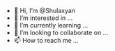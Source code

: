 - 👋 Hi, I’m @Shulaxyan
- 👀 I’m interested in ...
- 🌱 I’m currently learning ...
- 💞️ I’m looking to collaborate on ...
- 📫 How to reach me ...

<!---
Shulaxyan/Shulaxyan is a ✨ special ✨ repository because its `README.md` (this file) appears on your GitHub profile.
You can click the Preview link to take a look at your changes.
--->
